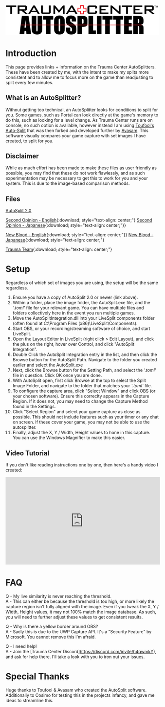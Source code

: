 ![](logo.png)

# Introduction

This page provides links + information on the Trauma Center AutoSplitters. These have been created by me, with the intent to make my splits more consistent and to allow me to focus more on the game than readjusting to split every few minutes.

## What is an AutoSplitter?

Without getting too technical, an AutoSplitter looks for conditions to split for you. Some games, such as Portal can look directly at the game's memory to do this, such as looking for a level change. As Trauma Center runs are on console, no such option is available, however instead I am using [Toufool's Auto-Split](https://github.com/Toufool/AutoSplit) that was then forked and developed further by [Avasam](https://github.com/Avasam/AutoSplit/). This software visually compares your game capture with set images I have created, to split for you.

## Disclaimer

While as much effort has been made to make these files as user friendly as possible, you may find that these do not work flawlessly, and as such experimentation may be necessary to get this to work for you and your system. This is due to the image-based comparison methods.

## Files

[AutoSplit 2.0](https://github.com/Avasam/AutoSplit/releases)

[Second Opinion - English](https://raw.githubusercontent.com/LeoKeidran/tc-autosplitters/main/files/SO-EN.zip){:download; style="text-align: center;"}
[Second Opinion - Japanese](https://raw.githubusercontent.com/LeoKeidran/tc-autosplitters/main/files/SO-JP.zip){:download; style="text-align: center;"}}

[New Blood - English](https://raw.githubusercontent.com/LeoKeidran/tc-autosplitters/main/files/NB-EN.zip){:download; style="text-align: center;"}}
[New Blood - Japanese](https://raw.githubusercontent.com/LeoKeidran/tc-autosplitters/main/files/NB-JP.zip){:download; style="text-align: center;"}

[Trauma Team](https://raw.githubusercontent.com/LeoKeidran/tc-autosplitters/main/files/TT.zip){:download; style="text-align: center;"}

# Setup

Regardless of which set of images you are using, the setup will be the same regardless.

1. Ensure you have a copy of AutoSplit 2.0 or newer (link above).
2. Within a folder, place the image folder, the AutoSplit.exe file, and the *'.toml'* file for your relevant game. You can have multiple files and folders collectively here in the event you run multiple games.
3. Move the AutoSplitIntegration.dll into your LiveSplit components folder (often found at C:\Program Files (x86)\LiveSplit\Components).
4. Start OBS, or your recording/streaming software of choice, and start LiveSplit.
5. Open the Layout Editor in LiveSplit (right click > Edit Layout), and click the plus on the right, hover over Control, and click "AutoSplit Integration".
6. Double Click the AutoSplit Integration entry in the list, and then click the Browse button for the AutoSplit Path. Navigate to the folder you created earlier and select the AutoSplit.exe
7. Next, click the Browse button for the Setting Path, and select the *'.toml'* file in question. Click OK once you are done.
8. With AutoSplit open, first click Browse at the top to select the Split Image Folder, and navigate to the folder that matches your *'.toml'* file. 
9. To configure the capture area, click "Select Window" and click OBS (or your chosen software). Ensure this correclty appears in the Capture Region. If it does not, you may need to change the Capture Method found in the Settings.
10. Click "Select Region" and select your game capture as close as possible. This should not include features such as your timer or any chat on screen. If these cover your game, you may not be able to use the autosplitter.
11. Finally, adjust the X, Y / Width, Height values to hone in this capture. You can use the Windows Magnifier to make this easier.

## Video Tutorial

If you don't like reading instructions one by one, then here's a handy video I created:

<iframe width="507" height="287" src="https://www.youtube.com/embed/hH365FfNHvU" title="Trauma Center AutoSplitter Setup" frameborder="0" allow="autoplay" allowfullscreen></iframe>


# FAQ

Q - My live similarity is never reaching the threshold. <br>
A - This can either be because the threshold is too high, or more likely the capture region isn't fully aligned with the image. Even if you tweak the X, Y / Width, Height values, it may not 100% match the image database. As such, you will need to further adjust these values to get consistent results.

Q - Why is there a yellow border around OBS? <br>
A - Sadly this is due to the UWP Capture API. It's a "Security Feature" by Microsoft. You cannot remove this I'm afraid.

Q - I need help! <br>
A - Join the [Trauma Center Discord]https://discord.com/invite/h4qwmkY), and ask for help there. I'll take a look with you to iron out your issues. 

# Special Thanks

Huge thanks to Toufool & Avasam who created the AutoSplit software.
Additionally to Cosimo for testing this in the projects infancy, and gave me ideas to streamline this.
